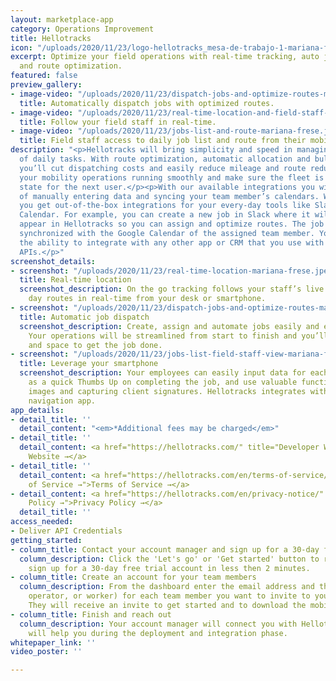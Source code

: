 ```yaml
---
layout: marketplace-app
category: Operations Improvement
title: Hellotracks
icon: "/uploads/2020/11/23/logo-hellotracks_mesa-de-trabajo-1-mariana-frese-1-1.png"
excerpt: Optimize your field operations with real-time tracking, auto job dispatch,
  and route optimization.
featured: false
preview_gallery:
- image-video: "/uploads/2020/11/23/dispatch-jobs-and-optimize-routes-mariana-frese.jpeg"
  title: Automatically dispatch jobs with optimized routes.
- image-video: "/uploads/2020/11/23/real-time-location-and-field-staff-status-mariana-frese.jpeg"
  title: Follow your field staff in real-time.
- image-video: "/uploads/2020/11/23/jobs-list-and-route-mariana-frese.jpeg"
  title: Field staff access to daily job list and route from their mobile device.
description: "<p>Hellotracks will bring simplicity and speed in managing thousands
  of daily tasks. With route optimization, automatic allocation and bulk job uploads,
  you’ll cut dispatching costs and easily reduce mileage and route redundancy. Get
  your mobility operations running smoothly and make sure the fleet is in perfect
  state for the next user.</p><p>With our available integrations you will save hours
  of manually entering data and syncing your team member’s calendars. With Hellotracks,
  you get out-of-the-box integrations for your every-day tools like Slack and Google
  Calendar. For example, you can create a new job in Slack where it will automatically
  appear in Hellotracks so you can assign and optimize routes. The job can also be
  synchronized with the Google Calendar of the assigned team member. You also have
  the ability to integrate with any other app or CRM that you use with our developer-friendly
  APIs.</p>"
screenshot_details:
- screenshot: "/uploads/2020/11/23/real-time-location-mariana-frese.jpeg"
  title: Real-time location
  screenshot_description: On the go tracking follows your staff’s live location and
    day routes in real-time from your desk or smartphone.
- screenshot: "/uploads/2020/11/23/dispatch-jobs-and-optimize-routes-mariana-frese.jpeg"
  title: Automatic job dispatch
  screenshot_description: Create, assign and automate jobs easily and effectively.
    Your operations will be streamlined from start to finish and you’ll have time
    and space to get the job done.
- screenshot: "/uploads/2020/11/23/jobs-list-field-staff-view-mariana-frese.jpeg"
  title: Leverage your smartphone
  screenshot_description: Your employees can easily input data for each job, as simple
    as a quick Thumbs Up on completing the job, and use valuable functions like attaching
    images and capturing client signatures. Hellotracks integrates with your preferred
    navigation app.
app_details:
- detail_title: ''
  detail_content: "<em>*Additional fees may be charged</em>"
- detail_title: ''
  detail_content: <a href="https://hellotracks.com/" title="Developer Website →">Developer
    Website →</a>
- detail_title: ''
  detail_content: <a href="https://hellotracks.com/en/terms-of-service/" title="Terms
    of Service →">Terms of Service →</a>
- detail_content: <a href="https://hellotracks.com/en/privacy-notice/" title="Privacy
    Policy →">Privacy Policy →</a>
  detail_title: ''
access_needed:
- Deliver API Credentials
getting_started:
- column_title: Contact your account manager and sign up for a 30-day free trial account
  column_description: Click the 'Let's go' or 'Get started' button to reach out and
    sign up for a 30-day free trial account in less then 2 minutes.
- column_title: Create an account for your team members
  column_description: From the dashboard enter the email address and the role (admin,
    operator, or worker) for each team member you want to invite to your account.
    They will receive an invite to get started and to download the mobile app.
- column_title: Finish and reach out
  column_description: Your account manager will connect you with Hellotracks and they
    will help you during the deployment and integration phase.
whitepaper_link: ''
video_poster: ''

---
```

